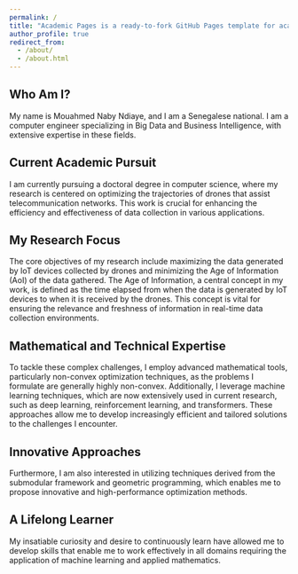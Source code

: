 ```yaml
---
permalink: /
title: "Academic Pages is a ready-to-fork GitHub Pages template for academic personal websites"
author_profile: true
redirect_from: 
  - /about/
  - /about.html
---
```


Who Am I?
------
My name is Mouahmed Naby Ndiaye, and I am a Senegalese national. I am a computer engineer specializing in Big Data and Business Intelligence, with extensive expertise in these fields.

Current Academic Pursuit
------
I am currently pursuing a doctoral degree in computer science, where my research is centered on optimizing the trajectories of drones that assist telecommunication networks. This work is crucial for enhancing the efficiency and effectiveness of data collection in various applications.

My Research Focus
------
The core objectives of my research include maximizing the data generated by IoT devices collected by drones and minimizing the Age of Information (AoI) of the data gathered. The Age of Information, a central concept in my work, is defined as the time elapsed from when the data is generated by IoT devices to when it is received by the drones. This concept is vital for ensuring the relevance and freshness of information in real-time data collection environments.

Mathematical and Technical Expertise
------
To tackle these complex challenges, I employ advanced mathematical tools, particularly non-convex optimization techniques, as the problems I formulate are generally highly non-convex. Additionally, I leverage machine learning techniques, which are now extensively used in current research, such as deep learning, reinforcement learning, and transformers. These approaches allow me to develop increasingly efficient and tailored solutions to the challenges I encounter.

Innovative Approaches
------
Furthermore, I am also interested in utilizing techniques derived from the submodular framework and geometric programming, which enables me to propose innovative and high-performance optimization methods.

A Lifelong Learner
------
My insatiable curiosity and desire to continuously learn have allowed me to develop skills that enable me to work effectively in all domains requiring the application of machine learning and applied mathematics.
